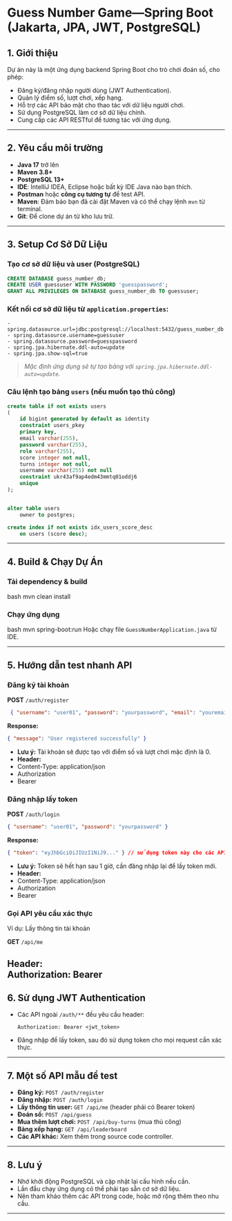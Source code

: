 # Guess Number Game—Spring Boot (Jakarta, JPA, JWT, PostgreSQL)

## 1. Giới thiệu
Dự án này là một ứng dụng backend Spring Boot cho trò chơi đoán số, cho phép:
- Đăng ký/đăng nhập người dùng (JWT Authentication).
- Quản lý điểm số, lượt chơi, xếp hạng.
- Hỗ trợ các API bảo mật cho thao tác với dữ liệu người chơi.
- Sử dụng PostgreSQL làm cơ sở dữ liệu chính.
- Cung cấp các API RESTful để tương tác với ứng dụng.

---

## 2. Yêu cầu môi trường

- **Java 17** trở lên
- **Maven 3.8+**
- **PostgreSQL 13+**
- **IDE**: IntelliJ IDEA, Eclipse hoặc bất kỳ IDE Java nào bạn thích.
- **Postman** hoặc **công cụ tương tự** để test API.
- **Maven**: Đảm bảo bạn đã cài đặt Maven và có thể chạy lệnh `mvn` từ terminal.
- **Git**: Để clone dự án từ kho lưu trữ.
---

## 3. Setup Cơ Sở Dữ Liệu

### Tạo cơ sở dữ liệu và user (PostgreSQL)
``` sql
CREATE DATABASE guess_number_db;
CREATE USER guessuser WITH PASSWORD 'guesspassword';
GRANT ALL PRIVILEGES ON DATABASE guess_number_db TO guessuser;
```
### Kết nối cơ sở dữ liệu từ `application.properties`:
``` properties
- spring.datasource.url=jdbc:postgresql://localhost:5432/guess_number_db
- spring.datasource.username=guessuser
- spring.datasource.password=guesspassword
- spring.jpa.hibernate.ddl-auto=update
- spring.jpa.show-sql=true
```

> *Mặc định ứng dụng sẽ tự tạo bảng với `spring.jpa.hibernate.ddl-auto=update`.*

### Câu lệnh tạo bảng `users` (nếu muốn tạo thủ công)
``` sql
create table if not exists users
(
    id bigint generated by default as identity
    constraint users_pkey
    primary key,
    email varchar(255),
    password varchar(255),
    role varchar(255),
    score integer not null,
    turns integer not null,
    username varchar(255) not null
    constraint ukr43af9ap4edm43mmtq01oddj6
    unique
);


alter table users
    owner to postgres;

create index if not exists idx_users_score_desc
    on users (score desc);

```
---

## 4. Build & Chạy Dự Án

### Tải dependency & build
bash mvn clean install


### Chạy ứng dụng
bash mvn spring-boot:run
Hoặc chạy file `GuessNumberApplication.java` từ IDE.

---

## 5. Hướng dẫn test nhanh API

### Đăng ký tài khoản

**POST** `/auth/register`
```json
 { "username": "user01", "password": "yourpassword", "email": "youremail@example.com" }
```
**Response:**
```json
{ "message": "User registered successfully" }
```
- **Lưu ý:** Tài khoản sẽ được tạo với điểm số và lượt chơi mặc định là 0.
- **Header:**
- Content-Type: application/json
- Authorization
- Bearer <jwt token>
### Đăng nhập lấy token

**POST** `/auth/login`
```json 
{ "username": "user01", "password": "yourpassword" }
```
**Response:**
```json
{ "token": "eyJhbGciOiJIUzI1NiJ9..." } // sử dụng token này cho các API bên dưới
```
- **Lưu ý:** Token sẽ hết hạn sau 1 giờ, cần đăng nhập lại để lấy token mới.
- **Header:**
- Content-Type: application/json
- Authorization
- Bearer <jwt token>
### Gọi API yêu cầu xác thực

Ví dụ: Lấy thông tin tài khoản

**GET** `/api/me`

**Header:**  
Authorization: Bearer
---

## 6. Sử dụng JWT Authentication

- Các API ngoài `/auth/**` đều yêu cầu header:
    ```
    Authorization: Bearer <jwt_token>
    ```
- Đăng nhập để lấy token, sau đó sử dụng token cho mọi request cần xác thực.

---

## 7. Một số API mẫu để test

- **Đăng ký:** `POST /auth/register`
- **Đăng nhập:** `POST /auth/login`
- **Lấy thông tin user:** `GET /api/me` (header phải có Bearer token)
- **Đoán số:** `POST /api/guess`
- **Mua thêm lượt chơi:** `POST /api/buy-turns` (mua thủ công)
- **Bảng xếp hạng:** `GET /api/leaderboard`
- **Các API khác:** Xem thêm trong source code controller.

---

## 8. Lưu ý

- Nhớ khởi động PostgreSQL và cập nhật lại cấu hình nếu cần.
- Lần đầu chạy ứng dụng có thể phải tạo sẵn cơ sở dữ liệu.
- Nên tham khảo thêm các API trong code, hoặc mở rộng thêm theo nhu cầu.

---